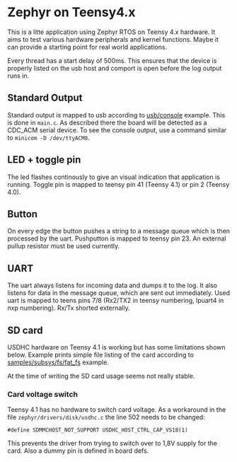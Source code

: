 # Zephyr on Teensy4.x

This is a litte application using Zephyr RTOS on Teensy 4.x hardware. It aims to test various hardware peripherals and kernel functions. Maybe it can provide a starting point for real world applications.

Every thread has a start delay of 500ms. This ensures that the device is properly listed on the usb host and comport is open before the log output runs in. 

## Standard Output
Standard output is mapped to usb according to [usb/console](https://github.com/zephyrproject-rtos/zephyr/tree/master/samples/subsys/usb/console) example. This is done in ```main.c```. As described there the board will be detected as a CDC_ACM serial device. To see the console output, use a command similar to ```minicom -D /dev/ttyACM0```.

## LED + toggle pin
The led flashes continously to give an visual indication that application is running. Toggle pin is mapped to teensy pin 41 (Teensy 4.1) or pin 2 (Teensy 4.0).

## Button
On every edge the button pushes a string to a message queue which is then processed by the uart. Pushputton is mapped to teensy pin 23. An external pullup resistor must be used currently.

## UART
The uart always listens for incoming data and dumps it to the log. It also listens for data in the message queue, which are sent out immediately. Used uart is mapped to teens pins 7/8 (Rx2/TX2 in teensy numbering, lpuart4 in nxp numbering). Rx/Tx shorted externally.

## SD card
USDHC hardware on Teensy 4.1 is working but has some limitations shown below. Example prints simple file listing of the card according to [samples/subsys/fs/fat_fs](https://github.com/zephyrproject-rtos/zephyr/tree/master/samples/subsys/fs/fat_fs) example.

At the time of writing the SD card usage seems not really stable.

### Card voltage switch
Teensy 4.1 has no hardware to switch card voltage. As a workaround in the file ```zephyr/drivers/disk/usdhc.c``` the line 502 needs to be changed:

```#define SDMMCHOST_NOT_SUPPORT USDHC_HOST_CTRL_CAP_VS18(1)```

This prevents the driver from trying to switch over to 1,8V supply for the card. Also a dummy pin is defined in board defs. 